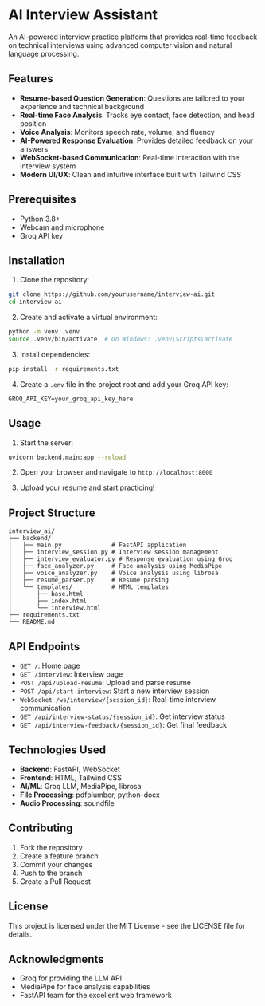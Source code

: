 # AI Interview Assistant

An AI-powered interview practice platform that provides real-time feedback on technical interviews using advanced computer vision and natural language processing.

## Features

- **Resume-based Question Generation**: Questions are tailored to your experience and technical background
- **Real-time Face Analysis**: Tracks eye contact, face detection, and head position
- **Voice Analysis**: Monitors speech rate, volume, and fluency
- **AI-Powered Response Evaluation**: Provides detailed feedback on your answers
- **WebSocket-based Communication**: Real-time interaction with the interview system
- **Modern UI/UX**: Clean and intuitive interface built with Tailwind CSS

## Prerequisites

- Python 3.8+
- Webcam and microphone
- Groq API key

## Installation

1. Clone the repository:
```bash
git clone https://github.com/yourusername/interview-ai.git
cd interview-ai
```

2. Create and activate a virtual environment:
```bash
python -m venv .venv
source .venv/bin/activate  # On Windows: .venv\Scripts\activate
```

3. Install dependencies:
```bash
pip install -r requirements.txt
```

4. Create a `.env` file in the project root and add your Groq API key:
```
GROQ_API_KEY=your_groq_api_key_here
```

## Usage

1. Start the server:
```bash
uvicorn backend.main:app --reload
```

2. Open your browser and navigate to `http://localhost:8000`

3. Upload your resume and start practicing!

## Project Structure

```
interview_ai/
├── backend/
│   ├── main.py              # FastAPI application
│   ├── interview_session.py # Interview session management
│   ├── interview_evaluator.py # Response evaluation using Groq
│   ├── face_analyzer.py     # Face analysis using MediaPipe
│   ├── voice_analyzer.py    # Voice analysis using librosa
│   ├── resume_parser.py     # Resume parsing
│   └── templates/           # HTML templates
│       ├── base.html
│       ├── index.html
│       └── interview.html
├── requirements.txt
└── README.md
```

## API Endpoints

- `GET /`: Home page
- `GET /interview`: Interview page
- `POST /api/upload-resume`: Upload and parse resume
- `POST /api/start-interview`: Start a new interview session
- `WebSocket /ws/interview/{session_id}`: Real-time interview communication
- `GET /api/interview-status/{session_id}`: Get interview status
- `GET /api/interview-feedback/{session_id}`: Get final feedback

## Technologies Used

- **Backend**: FastAPI, WebSocket
- **Frontend**: HTML, Tailwind CSS
- **AI/ML**: Groq LLM, MediaPipe, librosa
- **File Processing**: pdfplumber, python-docx
- **Audio Processing**: soundfile

## Contributing

1. Fork the repository
2. Create a feature branch
3. Commit your changes
4. Push to the branch
5. Create a Pull Request

## License

This project is licensed under the MIT License - see the LICENSE file for details.

## Acknowledgments

- Groq for providing the LLM API
- MediaPipe for face analysis capabilities
- FastAPI team for the excellent web framework 